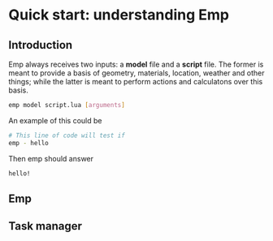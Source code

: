 # Quick start: understanding Emp

## Introduction

Emp always receives two inputs: a **model** file and a **script** file. The former is meant to provide a basis of geometry, materials, location, weather and other things; while the latter is meant to perform actions and calculatons over this basis.

```bash
emp model script.lua [arguments]
```

An example of this could be

```bash
# This line of code will test if
emp - hello
```

Then emp should answer

```bash
hello!
```

## Emp

## Task manager



